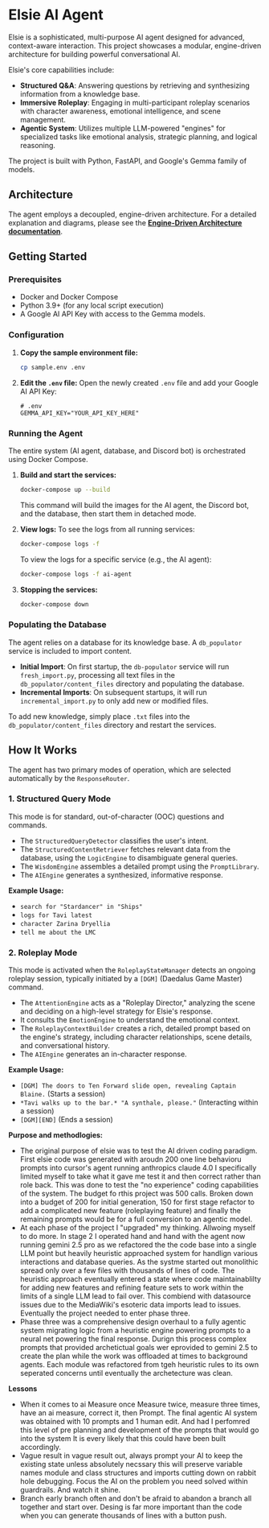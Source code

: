 # Elsie AI Agent

Elsie is a sophisticated, multi-purpose AI agent designed for advanced, context-aware interaction. This project showcases a modular, engine-driven architecture for building powerful conversational AI.

Elsie's core capabilities include:
-   **Structured Q&A**: Answering questions by retrieving and synthesizing information from a knowledge base.
-   **Immersive Roleplay**: Engaging in multi-participant roleplay scenarios with character awareness, emotional intelligence, and scene management.
-   **Agentic System**: Utilizes multiple LLM-powered "engines" for specialized tasks like emotional analysis, strategic planning, and logical reasoning.

The project is built with Python, FastAPI, and Google's Gemma family of models.

## Architecture
The agent employs a decoupled, engine-driven architecture. For a detailed explanation and diagrams, please see the [**Engine-Driven Architecture documentation**](./docs/ARCHITECTURE.md).

## Getting Started

### Prerequisites
-   Docker and Docker Compose
-   Python 3.9+ (for any local script execution)
-   A Google AI API Key with access to the Gemma models.

### Configuration

1.  **Copy the sample environment file:**
    ```bash
    cp sample.env .env
    ```
2.  **Edit the `.env` file:**
    Open the newly created `.env` file and add your Google AI API Key:
    ```env
    # .env
    GEMMA_API_KEY="YOUR_API_KEY_HERE"
    ```

### Running the Agent

The entire system (AI agent, database, and Discord bot) is orchestrated using Docker Compose.

1.  **Build and start the services:**
    ```bash
    docker-compose up --build
    ```
    This command will build the images for the AI agent, the Discord bot, and the database, then start them in detached mode.

2.  **View logs:**
    To see the logs from all running services:
    ```bash
    docker-compose logs -f
    ```
    To view the logs for a specific service (e.g., the AI agent):
    ```bash
    docker-compose logs -f ai-agent
    ```

3.  **Stopping the services:**
    ```bash
    docker-compose down
    ```

### Populating the Database

The agent relies on a database for its knowledge base. A `db_populator` service is included to import content.

-   **Initial Import**: On first startup, the `db-populator` service will run `fresh_import.py`, processing all text files in the `db_populator/content_files` directory and populating the database.
-   **Incremental Imports**: On subsequent startups, it will run `incremental_import.py` to only add new or modified files.

To add new knowledge, simply place `.txt` files into the `db_populator/content_files` directory and restart the services.

## How It Works

The agent has two primary modes of operation, which are selected automatically by the `ResponseRouter`.

### 1. Structured Query Mode
This mode is for standard, out-of-character (OOC) questions and commands.
-   The `StructuredQueryDetector` classifies the user's intent.
-   The `StructuredContentRetriever` fetches relevant data from the database, using the `LogicEngine` to disambiguate general queries.
-   The `WisdomEngine` assembles a detailed prompt using the `PromptLibrary`.
-   The `AIEngine` generates a synthesized, informative response.

**Example Usage:**
-   `search for "Stardancer" in "Ships"`
-   `logs for Tavi latest`
-   `character Zarina Dryellia`
-   `tell me about the LMC`

### 2. Roleplay Mode
This mode is activated when the `RoleplayStateManager` detects an ongoing roleplay session, typically initiated by a `[DGM]` (Daedalus Game Master) command.
-   The `AttentionEngine` acts as a "Roleplay Director," analyzing the scene and deciding on a high-level strategy for Elsie's response.
-   It consults the `EmotionEngine` to understand the emotional context.
-   The `RoleplayContextBuilder` creates a rich, detailed prompt based on the engine's strategy, including character relationships, scene details, and conversational history.
-   The `AIEngine` generates an in-character response.

**Example Usage:**
-   `[DGM] The doors to Ten Forward slide open, revealing Captain Blaine.` (Starts a session)
-   `*Tavi walks up to the bar.* "A synthale, please."` (Interacting within a session)
-   `[DGM][END]` (Ends a session) 

**Purpose and methodlogies:**
- The original purpose of elsie was to test the AI driven coding paradigm. First elsie code was generated with aroudn 200 one line behavioru prompts into cursor's agent running anthropics claude 4.0 I specifically limited myself to take what it gave me test it and then correct rather than role back. This was done to test the "no experience" coding capabilities of the system. The budget fo rthis project was 500 calls. Broken down into a budget of 200 for initial generation, 150 for first stage refactor to add a complicated new feature (roleplaying feature) and finally the remaining prompts would be for a full conversion to an agentic model.
- At each phase of the project I "upgraded" my thinking. Allwoing myself to do more. In stage 2 I operated hand and hand with the agent now running gemini 2.5 pro as we refactored the the code base into a single LLM point but heavily heuristic approached system for handlign various interactions and database queries. As the systme started out monolithic spread only over a few files with thousands of lines of code. The heuristic approach eventually entered a state where code maintainablilty for adding new features and refining feature sets to work within the limits of a single LLM lead to fail over. This combiend with datasource issues due to the MediaWiki's esoteric data imports lead to issues. Eventually the project needed to enter phase three.
- Phase three was a comprehensive design overhaul to a fully agentic system migrating logic from a heuristic engine powering prompts to a neural net powering the final response. Durign this process complex prompts that provided archetictual goals wer eprovided to gemini 2.5 to create the plan while the work was offloaded at times to background agents. Each module was refactored from tgeh heuristic rules to its own seperated concerns until eventually the archetecture was clean.

**Lessons**
- When it comes to ai Measure once Measure twice, measure three times, have an ai measure, correct it, then Prompt. The final agentic AI system was obtained with 10 prompts and 1 human edit. And had I perfomred this level of pre planning and development of the prompts that would go into the system It is every likely that this could have been built accordingly.
- Vague result in vague result out, always prompt your AI to keep the existing state unless absolutely necssary this will preserve variable names module and class structures and imports cutting down on rabbit hole debugging. Focus the AI on the problem you need solved within guardrails. And watch it shine.
- Branch early branch often and don't be afraid to abandon a branch all together and start over. Desing is far more important than the code when you can generate thousands of lines with a button push.


